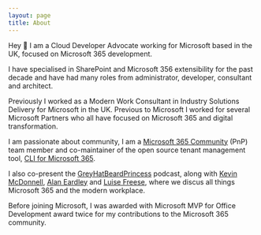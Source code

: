 ```yaml
---
layout: page
title: About
---
```


Hey 👋 I am a Cloud Developer Advocate working for Microsoft based in the UK, focused on Microsoft 365 development.

I have specialised in SharePoint and Microsoft 356 extensibility for the past decade and have had many roles from administrator, developer, consultant and architect.

Previously I worked as a Modern Work Consultant in Industry Solutions Delivery for Microsoft in the UK. Previous to Microsoft I worked for several Microsoft Partners who all have focused on Microsoft 365 and digital transformation.
 
I am passionate about community, I am a [Microsoft 365 Community](https://pnp.github.io) (PnP) team member and co-maintainer of the open source tenant management tool, [CLI for Microsoft 365](https://pnp.github.io/cli-microsoft365).

I also co-present the [GreyHatBeardPrincess](https://www.greyhatbeard.com/) podcast, along with [Kevin McDonnell](https://www.mcd79.com/), [Alan Eardley](https://blog.eardley.co.uk) and [Luise Freese](https://www.m365princess.com/), where we discus all things Microsoft 365 and the modern workplace.

Before joining Microsoft, I was awarded with Microsoft MVP for Office Development award twice for my contributions to the Microsoft 365 community.